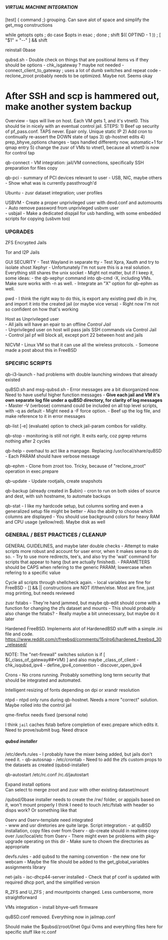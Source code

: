 ##### VIRTUAL MACHINE INTEGRATION

[test] { command ;} grouping. Can save alot of space and simplify the get_msg constructions

while getopts <opts> opts ; do case $opts in
	esac  ;  done  ;  shift $(( OPTIND - 1 ))  ;  [ "$1" = "--" ] && shift

reinstall 0base

qubsd.sh
	- Double check on things that are positional items vs if they should be options 
	- chk_isgateway ? maybe not needed
	- connect_client_to_gateway ; uses a lot of dumb switches and repeat code
	- reclone_zroot probably needs to be optimized. Maybe not. Seems okay

# After SSH and scp is hammered out, make another system backup 
Overview - taps will live on host. Each VM gets 1, and it's vtnet0.
This should tie in nicely with an eventual control jail. STEPS:
	1) Beef up security of pf_pass.conf. TAPS never. Epair only. Unique static IP
	2) Add cron to continually re-assert the DOWN state of taps 
	3) qb-hostnet edits
	4) prep_bhyve_options changes
		- taps handled differenty now, automatic+1 for qmap entry
	5) change the zusr of VMs to vtnet1, because all vtnet0 is now for control tap 

qb-connect - VM integration: jail/VM connections, specifically SSH preparation for files copy

qb-pci
	- summary of PCI devices relevant to user
	- USB, NIC, maybe others
	- Show what was is currently passthrough'd

Ubuntu - zusr dataset integration; user profiles

USBVM 
	- Create a proper unprivileged user with devd.conf and automounts     
	- Auto remove password from unprivleged usbvm user     
	- usbjail - Make a dedicated dispjail for usb handling, with some embedded scripts for copying (usbvm too)


### UPGRADES

ZFS Encrypted Jails

Tor and I2P Jails

GUI SECURITY
	- Test Wayland in separate tty
	- Test Xpra, Xauth and try to isolate xhost 
	Xephyr - Unfortunately I'm not sure this is a real solution. Everything still shares the unix socket
		- Might not matter, but if I keep it, some ideas:
			- the qb-xephyr command into qb-cmd -X, including VMs. Make sure works with -n as well.
			- Integrate an "X" option for qb-ephm as well.

pwd
	- I think the right way to do this, is export any existing pwd db in /rw, and import it into the created jail (or maybe vice versa) 
	- Right now I'm not so confident on how that's working

Host as Unprivileged user     
	- All jails will have an epair to an offline *Control Jail*      
	- Unprivileged user on host will pass jails SSH commands via Control Jail     
	- Control jail pf will block all, except port 22 between host and jails     

NICVM - Linux VM so that it can use all the wireless protocols.
     - Someone made a post about this in FreeBSD


### SPECIFIC SCRIPTS

qb-i3-launch - had problems with double launching windows that already existed

quBSD.sh and msg-qubsd.sh
	- Error messages are a bit disorganized now. Need to have useful higher function messages
		- **Give each jail and VM it's own separate log file under a quBSD directory, for clarity of log messages**
		- Master -V (verbose) command could be included on all top level scripts, with -q as default 
		- Might need a -F force option.
		- Beef up the log file, and make reference to it in error messages

qb-list [-e] (evaluate) option to check jail-param combos for validity.

qb-stop - monitoring is still not right. It exits early, coz pgrep returns nothing after 2 cycles 

qb-help - overhaul to act like a manpage. Replacing /usr/local/share/quBSD
	- Each PARAM should have verbose message

qb-ephm - Clone from zroot too. Tricky, because of "reclone_zroot" operation in exec.prepare 

qb-update - Update rootjails, create snapshots

qb-backup (already created in $ubin)
	- cron to run on both sides of source and dest, with ssh hostname, to automate backups

qb-stat
	- I like my hardcode setup, but columns sorting and even a generalized setup file might be better
	- Also the ability to choose which columns are displayed
	- You should use background colors for heavy RAM and CPU usage (yellow/red). Maybe disk as well


### GENERAL / BEST PRACTICES / CLEANUP

GENERAL GUIDELINES, and maybe later double checks
	- Attempt to make scripts more robust and account for user error, when it makes sense to do so.
	- Try to use more redirects, tee's, and also try the 'wait' command for scripts that appear to hang (but are actually finished).
	- PARAMETERS should be CAPS when refering to the generic PARAM; lowercase when refering to a specific value

Cycle all scripts through shellcheck again. 
	- local variables are fine for FreeBSD 
	- [] && || constructions are NOT if/then/else. Most are fine, just msg printing, but needs reviewed

zusr fstabs
	- They're hand jammed, but maybe qb-edit should come with a function for changing the zfs dataset and mounts
	- This should probably also change the fstabs? 
	- Really maybe a bit unnecessary, but maybe do it later

Hardened FreeBSD. Implements alot of HardenedBSD stuff with a simple .ini file and code.
https://www.reddit.com/r/freebsd/comments/15nlrp6/hardened_freebsd_30_released/

NOTE: The "net-firewall" switches solution is
	if [ ${_class_of_gateway##*VM} ] and also maybe _class_of_client
	- chk_isqubsd_ipv4
	- define_ipv4_convention
	- discover_open_ipv4

Crons - No crons running. Probably something long term security that should be integrated and automated.

Intelligent resizing of fonts depending on dpi or xrandr resolution

ntpd - ntpd only runs during qb-hostnet. Needs a more "correct" solution. Maybe rolled into the control jail

qme-firefox needs fixed (personal note)

I think `jail` caches fstab before completion of exec.prepare which edits it. Need to prove/submit bug. Need dtrace


##### qubsd installer #######

/etc/devfs.rules - I probably have the mixer being added, but jails don't need it.
	- qb-autosnap 
	- /etc/crontab
	- Need to add the zfs custom props to the datasets as created (qubsd-installer)

qb-autostart
	/etc/rc.conf
	/rc.d/jautostart 

Expand install options     
	Can select to merge zroot and zusr with other existing dataset/mount     

/qubsd/0base installer needs to create the /rw/ folder, or appjails based on it, won't mount properly
I think I need to touch /etc/fstab with header so disps work? Or something like that

0serv and 0serv-template need integrated	
	- www and usr diretories are quite large. Script integration:
		- at quBSD installation, copy files over from 0serv
		- qb-create should in realtime copy over /usr/local/etc from 0serv
		- There might even be problems with pkg-upgrade operating on this dir
		- Make sure to chown the directories as appropriate
	
devfs.rules
	- add qubsd to the naming convention
	- the new one for webcam
	- Maybe the file should be added to the get_global_variables assignments library

net-jails
	- isc-dhcp44-server installed
	- Check that pf conf is updated with required dhcp port, and the simplified version

R_ZFS and U_ZFS ; and mountpoints changed. Less cumbersome, more straightforward

VMs integration
	- install bhyve-uefi firmware
	
quBSD.conf removed. Everything now in jailmap.conf

Should make the $qubsd/zroot/0net 0gui 0vms and everything files here for specific stuff like rc.conf


